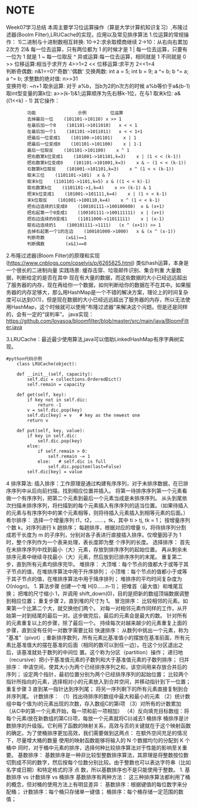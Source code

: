 # NOTE
Week07学习总结
 本周主要学习位运算操作（算是大学计算机知识复习）,布隆过滤器(Boolm Filter),LRUCache的实现，应用以及常见排序算法
1.位运算的常规操作：
	1)二进制与十进制数相互转换:
		10->2:求余取模商继续
		2->10：从右向右累加2次方
    2)& 每一位去运算，只有两位都为 1 的时候才是 1 
           |    每一位去运算，只要有一位为 1 就是 1
           ~  每一位取反 
           ^  异或运算:每一位去运算，相同就是 1 不同就是 0
	  >> 位移运算:相当于求开方 4>>1=2
	  << 位移运算:求平方 2<<1=4	
	判断奇偶数: n&1==0?'奇数':'偶数'
	交换两数: int a = 5;
			int b = 9;
			a ^= b;
			b ^= a;
			a ^= b;
	求整数的绝对值: n>>31		
	变换符号:  ~n+1
	取余运算:  对于 a%b，当b为2的n次方的时候 a%b等价于a&(b-1)
	取int型变量的第k位: a>>(k-1)&1;运算顺序为先右移k-1位，在与1
	取末k位: a&((1<<k) - 1)
	其它操作：
	
			功能                示例         位运算
			去掉最后一位    (101101->10110) x >> 1
			在最后加一个0    (101101->1011010)   x < < 1
			在最后加一个1    (101101->1011011)   x < < 1+1
			把最后一位变成1    (101100->101101)    x | 1
			把最后一位变成0    (101101->101100)    x | 1-1
			最后一位取反    (101101->101100)    x ^ 1
			把右数第k位变成1    (101001->101101,k=3)    x | (1 < < (k-1))
			把右数第k位变成0    (101101->101001,k=3)    x & ~ (1 < < (k-1))
			右数第k位取反    (101001->101101,k=3)    x ^ (1 < < (k-1))
			取末三位    (1101101->101)  x & 7
			取末k位    (1101101->1101,k=5) x & ((1 < < k)-1)
			取右数第k位    (1101101->1,k=4)    x >> (k-1) & 1
			把末k位变成1    (101001->101111,k=4)    x | (1 < < k-1)
			末k位取反    (101001->100110,k=4)    x ^ (1 < < k-1)
			把右边连续的1变成0    (100101111->100100000)  x & (x+1)
			把右起第一个0变成1    (100101111->100111111)  x | (x+1)
			把右边连续的0变成1    (11011000->11011111)    x | (x-1)
			取右边连续的1    (100101111->1111)   (x ^ (x+1)) >> 1
			去掉右起第一个1的左边    (100101000->1000)   x & (x ^ (x-1))
			判断奇数        (x&1)==1
			判断偶数        (x&1)==0


2.布隆过滤器(Bloom Filter)的原理和实现(https://www.cnblogs.com/cpselvis/p/6265825.html)
	类似hash运算，本身是一个很长的二进制向量
实践场景:
	缓存击穿、垃圾邮件识别、集合判重
	大量数据，判断给定的是否在其中
	现在有大量的数据，而这些数据的大小已经远远超出了服务器的内存，现在再给你一个数据，如何判断给你的数据在不在其中。如果服务器的内存足够大，那么用HashMap是一个不错的解决方案，理论上的时间复杂度可以达到O(1)，但是现在数据的大小已经远远超出了服务器的内存，所以无法使用HashMap，这个时候就可以使用“布隆过滤器”来解决这个问题。但是还是同样的，会有一定的“误判率”。
java实现：https://github.com/lovasoa/bloomfilter/blob/master/src/main/java/BloomFilter.java

3.LRUCache：最近最少使用算法,java可以借助LinkedHashMap有序字典树实现。
	
	#python代码示例
		class LRUCache(object): 
		
		def __init__(self, capacity): 
			self.dic = collections.OrderedDict() 
			self.remain = capacity
		
		def get(self, key): 
			if key not in self.dic: 
				return -1 
			v = self.dic.pop(key) 
			self.dic[key] = v   # key as the newest one 
			return v 
		
		def put(self, key, value): 
			if key in self.dic: 
				self.dic.pop(key) 
			else: 
				if self.remain > 0: 
					self.remain -= 1 
				else:   # self.dic is full
					self.dic.popitem(last=False) 
			self.dic[key] = value
4 排序算法:
	插入排序：工作原理是通过构建有序序列，对于未排序数据，在已排序序列中从后向前扫描，找到相应位置并插入。
			将第一待排序序列第一个元素看做一个有序序列，把第二个元素到最后一个元素当成是未排序序列。
			从头到尾依次扫描未排序序列，将扫描到的每个元素插入有序序列的适当位置。（如果待插入的元素与有序序列中的某个元素相等，则将待插入元素插入到相等元素的后面。）
	希尔排序：
			选择一个增量序列 t1，t2，……，tk，其中 ti > tj, tk = 1；
			按增量序列个数 k，对序列进行 k 趟排序；
			每趟排序，根据对应的增量 ti，将待排序列分割成若干长度为 m 的子序列，分别对各子表进行直接插入排序。仅增量因子为 1 时，整个序列作为一个表来处理，表长度即为整            			个序列的长度。
	选择排序：
			首先在未排序序列中找到最小（大）元素，存放到排序序列的起始位置。
			再从剩余未排序元素中继续寻找最小（大）元素，然后放到已排序序列的末尾。
			重复第二步，直到所有元素均排序完毕。
	堆排序：
			大顶堆：每个节点的值都大于或等于其子节点的值，在堆排序算法中用于升序排列；
			小顶堆：每个节点的值都小于或等于其子节点的值，在堆排序算法中用于降序排列；
			堆排序的平均时间复杂度为 Ο(nlogn)。
			1. 算法步骤
			创建一个堆 H[0……n-1]；
			把堆首（最大值）和堆尾互换；
			把堆的尺寸缩小 1，并调用 shift_down(0)，目的是把新的数组顶端数据调整到相应位置；
			重复步骤 2，直到堆的尺寸为 1。
	冒泡排序：
			比较相邻的元素。如果第一个比第二个大，就交换他们两个。
			对每一对相邻元素作同样的工作，从开始第一对到结尾的最后一对。这步做完后，最后的元素会是最大的数。
			针对所有的元素重复以上的步骤，除了最后一个。
			持续每次对越来越少的元素重复上面的步骤，直到没有任何一对数字需要比较
	快速排序：
			从数列中挑出一个元素，称为 "基准"（pivot）;
			重新排序数列，所有元素比基准值小的摆放在基准前面，所有元素比基准值大的摆在基准的后面（相同的数可以到任一边）。在这个分区退出之后，该基准就处于数列的中间位   			置。这个称为分区（partition）操作；
			递归地（recursive）把小于基准值元素的子数列和大于基准值元素的子数列排序；
	归并排序：
			申请空间，使其大小为两个已经排序序列之和，该空间用来存放合并后的序列；
			设定两个指针，最初位置分别为两个已经排序序列的起始位置；
			比较两个指针所指向的元素，选择相对小的元素放入到合并空间，并移动指针到下一位置；
			重复步骤 3 直到某一指针达到序列尾；
			将另一序列剩下的所有元素直接复制到合并序列尾。
	计数排序：
			（1）找出待排序的数组中最大和最小的元素
			（2）统计数组中每个值为i的元素出现的次数，存入数组C的第i项
			（3）对所有的计数累加（从C中的第一个元素开始，每一项和前一项相加）
			（4）反向填充目标数组：将每个元素i放在新数组的第C(i)项，每放一个元素就将C(i)减去1
	桶排序
			桶排序是计数排序的升级版。它利用了函数的映射关系，高效与否的关键就在于这个映射函数的确定。为了使桶排序更加高效，我们需要做到这两点：
			在额外空间充足的情况下，尽量增大桶的数量
			使用的映射函数能够将输入的 N 个数据均匀的分配到 K 个桶中
			同时，对于桶中元素的排序，选择何种比较排序算法对于性能的影响至关重要。
	基数排序：
			基数排序是一种非比较型整数排序算法，其原理是将整数按位数切割成不同的数字，然后按每个位数分别比较。由于整数也可以表达字符串（比如名字或日期）和特定格式的浮   			点 数，所以基数排序也不是只能使用于整数。
			1. 基数排序 vs 计数排序 vs 桶排序
			基数排序有两种方法：
			这三种排序算法都利用了桶的概念，但对桶的使用方法上有明显差异：
			基数排序：根据键值的每位数字来分配桶；
			计数排序：每个桶只存储单一键值；
			桶排序：每个桶存储一定范围的数值；


			
